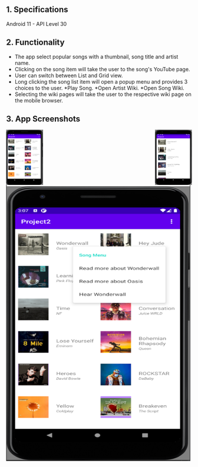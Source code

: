 ## 1. Specifications

Android 11 - API Level 30 <br>

## 2. Functionality

- The app select popular songs with a thumbnail, song title and artist name.
- Clicking on the song item will take the user to the song's YouTube page.
- User can switch between List and Grid view.
- Long clicking the song list item will open a popup menu and provides 3 choices to the user.
  *Play Song.
  *Open Artist Wiki.
  *Open Song Wiki.
- Selecting the wiki pages will take the user to the respective wiki page on the mobile browser.

## 3. App Screenshots

<img align="left" width="100" height="150" src="https://github.com/js-shashwath/Mp3-android-application/blob/main/home_grid.png">
<img align="right" width="100" height="150" src="https://github.com/js-shashwath/Mp3-android-application/blob/main/home_list.png">
<img width="500" height="750" src="https://github.com/js-shashwath/Mp3-android-application/blob/main/long_press.png">
</p>
